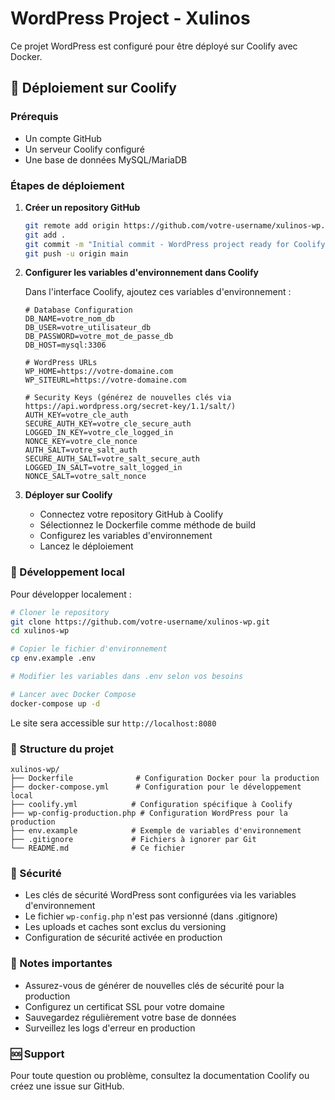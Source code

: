 # WordPress Project - Xulinos

Ce projet WordPress est configuré pour être déployé sur Coolify avec Docker.

## 🚀 Déploiement sur Coolify

### Prérequis
- Un compte GitHub
- Un serveur Coolify configuré
- Une base de données MySQL/MariaDB

### Étapes de déploiement

1. **Créer un repository GitHub**
   ```bash
   git remote add origin https://github.com/votre-username/xulinos-wp.git
   git add .
   git commit -m "Initial commit - WordPress project ready for Coolify"
   git push -u origin main
   ```

2. **Configurer les variables d'environnement dans Coolify**
   
   Dans l'interface Coolify, ajoutez ces variables d'environnement :
   
   ```env
   # Database Configuration
   DB_NAME=votre_nom_db
   DB_USER=votre_utilisateur_db
   DB_PASSWORD=votre_mot_de_passe_db
   DB_HOST=mysql:3306
   
   # WordPress URLs
   WP_HOME=https://votre-domaine.com
   WP_SITEURL=https://votre-domaine.com
   
   # Security Keys (générez de nouvelles clés via https://api.wordpress.org/secret-key/1.1/salt/)
   AUTH_KEY=votre_cle_auth
   SECURE_AUTH_KEY=votre_cle_secure_auth
   LOGGED_IN_KEY=votre_cle_logged_in
   NONCE_KEY=votre_cle_nonce
   AUTH_SALT=votre_salt_auth
   SECURE_AUTH_SALT=votre_salt_secure_auth
   LOGGED_IN_SALT=votre_salt_logged_in
   NONCE_SALT=votre_salt_nonce
   ```

3. **Déployer sur Coolify**
   - Connectez votre repository GitHub à Coolify
   - Sélectionnez le Dockerfile comme méthode de build
   - Configurez les variables d'environnement
   - Lancez le déploiement

### 🔧 Développement local

Pour développer localement :

```bash
# Cloner le repository
git clone https://github.com/votre-username/xulinos-wp.git
cd xulinos-wp

# Copier le fichier d'environnement
cp env.example .env

# Modifier les variables dans .env selon vos besoins

# Lancer avec Docker Compose
docker-compose up -d
```

Le site sera accessible sur `http://localhost:8080`

### 📁 Structure du projet

```
xulinos-wp/
├── Dockerfile              # Configuration Docker pour la production
├── docker-compose.yml      # Configuration pour le développement local
├── coolify.yml            # Configuration spécifique à Coolify
├── wp-config-production.php # Configuration WordPress pour la production
├── env.example            # Exemple de variables d'environnement
├── .gitignore             # Fichiers à ignorer par Git
└── README.md              # Ce fichier
```

### 🔐 Sécurité

- Les clés de sécurité WordPress sont configurées via les variables d'environnement
- Le fichier `wp-config.php` n'est pas versionné (dans .gitignore)
- Les uploads et caches sont exclus du versioning
- Configuration de sécurité activée en production

### 📝 Notes importantes

- Assurez-vous de générer de nouvelles clés de sécurité pour la production
- Configurez un certificat SSL pour votre domaine
- Sauvegardez régulièrement votre base de données
- Surveillez les logs d'erreur en production

### 🆘 Support

Pour toute question ou problème, consultez la documentation Coolify ou créez une issue sur GitHub.
